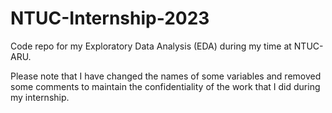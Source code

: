 # NTUC-Internship-2023
Code repo for my Exploratory Data Analysis (EDA) during my time at NTUC-ARU.

Please note that I have changed the names of some variables and removed some comments to maintain the confidentiality of the work that I did during my internship.
